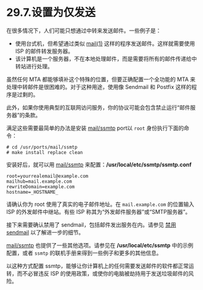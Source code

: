 # 29.7.设置为仅发送

在很多情况下，人们可能只想通过中转来发送邮件。一些例子是：

 - 使用台式机，但希望通过类似 [mail(1)](https://www.freebsd.org/cgi/man.cgi?query=mail&sektion=1&format=html) 这样的程序发送邮件。这样就需要使用 ISP 的邮件转发服务器。
 - 该计算机是一个服务器，不在本地处理邮件，而是需要将所有的邮件传递给中转站进行处理。

虽然任何 MTA 都能够填补这个特殊的位置，但要正确配置一个全功能的 MTA 来处理中转邮件是很困难的。对于这种用途，使用像 Sendmail 和 Postfix 这样的程序是过剩的。

此外，如果你使用典型的互联网访问服务，你的协议可能会包含禁止运行“邮件服务器”的条款。

满足这些需要最简单的办法是安装 [mail/ssmtp](https://cgit.freebsd.org/ports/tree/mail/ssmtp/pkg-descr) port以 `root` 身份执行下面的命令：

```
# cd /usr/ports/mail/ssmtp
# make install replace clean
```

安装好后，就可以用 [mail/ssmtp](https://cgit.freebsd.org/ports/tree/mail/ssmtp/pkg-descr) 来配置：**/usr/local/etc/ssmtp/ssmtp.conf**

```
root=yourrealemail@example.com
mailhub=mail.example.com
rewriteDomain=example.com
hostname=_HOSTNAME_
```

请确认你为 root 使用了真实的电子邮件地址。在 `mail.example.com` 的位置输入 ISP 的外发邮件中继站。有些 ISP 称其为“外发邮件服务器”或“SMTP服务器”。

接下来需要确认禁用了 sendmail，包括邮件发出服务在内。请参见 [禁用 sendmail](https://docs.freebsd.org/en/books/handbook/mail/#mail-disable-sendmail) 以了解进一步的细节。

[mail/ssmtp](https://cgit.freebsd.org/ports/tree/mail/ssmtp/pkg-descr) 也提供了一些其他选项。请参见在 **/usr/local/etc/ssmtp** 中的示例配置，或者 `ssmtp` 的联机手册来得到一些例子和更多的其他信息。

以这种方式配置 ssmtp，能够让你计算机上的任何需要发送邮件的软件都正常运转，而不必冒违反 ISP 的使用政策，或使你的电脑被劫持用于发送垃圾邮件的风险。
